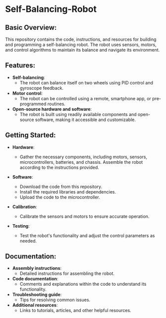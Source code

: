 # Self-Balancing-Robot
## Basic Overview:
This repository contains the code, instructions, and resources for building and programming a self-balancing robot. 
The robot uses sensors, motors, and control algorithms to maintain its balance and navigate its environment.

## Features:
+ **Self-balancing**:
  - The robot can balance itself on two wheels using PID control and gyroscope feedback.
+ **Motor control**:
  - The robot can be controlled using a remote, smartphone app, or pre-programmed routines.
+ **Open-source hardware and software**:
  - The robot is built using readily available components and open-source software, making it accessible and customizable.

## Getting Started:
+ **Hardware**:
  - Gather the necessary components, including motors, sensors, microcontrollers, batteries, and chassis.
Assemble the robot according to the instructions provided.

+ **Software**:
  - Download the code from this repository.
  - Install the required libraries and dependencies.
  - Upload the code to the microcontroller.
+ **Calibration**:
  - Calibrate the sensors and motors to ensure accurate operation.
+ **Testing**:
  - Test the robot's functionality and adjust the control parameters as needed.

## Documentation:
+ **Assembly instructions**:
  - Detailed instructions for assembling the robot.
+ **Code documentation**: 
  - Comments and explanations within the code to understand its functionality.
+ **Troubleshooting guide**: 
  - Tips for resolving common issues.
+ **Additional resources**: 
  - Links to tutorials, articles, and other helpful resources.
